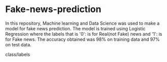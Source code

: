 # Fake-news-prediction

In this repository, Machine learning and Data Science was used to make a model for fake news prediction. The model is trained using Logistic Regression where the labels that is '0': is for Real(not Fake) news and '1': is for Fake news.
The accuracy obtained was 98% on training data and 97% on test data.

class/labels
